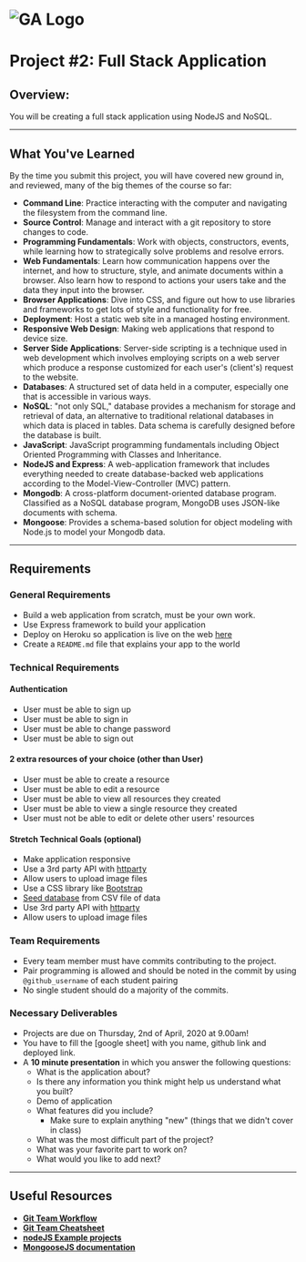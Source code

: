 # ![GA Logo](https://ga-dash.s3.amazonaws.com/production/assets/logo-9f88ae6c9c3871690e33280fcf557f33.png) 

# Project #2: Full Stack Application

## Overview:

You will be creating a full stack application using NodeJS and NoSQL.

---

## What You've Learned

By the time you submit this project, you will have covered new ground in, and reviewed, many of the big themes of the course so far:

- **Command Line**: Practice interacting with the computer and navigating the filesystem from the command line.
- **Source Control**: Manage and interact with a git repository to store changes to code.
- **Programming Fundamentals**: Work with objects, constructors, events, while learning how to strategically solve problems and resolve errors.
- **Web Fundamentals**: Learn how communication happens over the internet, and how to structure, style, and animate documents within a browser. Also learn how to respond to actions your users take and the data they input into the browser.
- **Browser Applications**: Dive into CSS, and figure out how to use libraries and frameworks to get lots of style and functionality for free.
- **Deployment**: Host a static web site in a managed hosting environment.
- **Responsive Web Design**: Making web applications that respond to device size.
- **Server Side Applications**: Server-side scripting is a technique used in web development which involves employing scripts on a web server which produce a response customized for each user's (client's) request to the website.
- **Databases**: A structured set of data held in a computer, especially one that is accessible in various ways.
- **NoSQL**: "not only SQL," database provides a mechanism for storage and retrieval of data, an alternative to traditional relational databases in which data is placed in tables. Data schema is carefully designed before the database is built.
- **JavaScript**: JavaScript programming fundamentals including Object Oriented Programming with Classes and Inheritance.
- **NodeJS and Express**: A web-application framework that includes everything needed to create database-backed web applications according to the Model-View-Controller (MVC) pattern.
- **Mongodb**: A cross-platform document-oriented database program. Classified as a NoSQL database program, MongoDB uses JSON-like documents with schema.
- **Mongoose**: Provides a schema-based solution for object modeling with Node.js to model your Mongodb data.
---

## Requirements

### General Requirements

- Build a web application from scratch, must be your own work.
- Use Express framework to build your application
- Deploy on Heroku so application is live on the web [here](https://github.com/sei-jed-10/deployment-in-heroku)
- Create a `README.md` file that explains your app to the world

### Technical Requirements

#### Authentication
- User must be able to sign up
- User must be able to sign in
- User must be able to change password
- User must be able to sign out

#### 2 extra resources of your choice (other than User)
- User must be able to create a resource
- User must be able to edit a resource
- User must be able to view all resources they created
- User must be able to view a single resource they created
- User must not be able to edit or delete other users' resources

#### Stretch Technical Goals (optional)

- Make application responsive
- Use a 3rd party API with [httparty](https://github.com/jnunemaker/httparty)
- Allow users to upload image files 
- Use a CSS library like [Bootstrap](https://www.npmjs.com/package/bootstrap)
- [Seed database](https://gorails.com/episodes/intro-to-importing-from-csv) from CSV file of data
- Use 3rd party API with [httparty](https://github.com/jnunemaker/httparty)
- Allow users to upload image files 


### Team Requirements

- Every team member must have commits contributing to the project.  
- Pair programming is allowed and should be noted in the commit by using `@github_username` of each student pairing
- No single student should do a majority of the commits.




### Necessary Deliverables
- Projects are due on Thursday, 2nd of April, 2020 at 9.00am!
- You have to fill the [google sheet] with you name, github link and deployed link.
- A **10 minute presentation** in which you answer the following questions:
  - What is the application about?
  - Is there any information you think might help us understand what you built?
  - Demo of application
  - What features did you include?
    - Make sure to explain anything "new" (things that we didn't cover in class)
  - What was the most difficult part of the project?
  - What was your favorite part to work on?
  - What would you like to add next?

---

## Useful Resources

- **[Git Team Workflow](https://www.atlassian.com/git/tutorials/comparing-workflows)**
- **[Git Team Cheatsheet](https://jameschambers.co/writing/git-team-workflow-cheatsheet/)**
- **[nodeJS Example projects](https://github.com/sqreen/awesome-nodejs-projects)**
- **[MongooseJS documentation](https://mongoosejs.com/docs/index.html)**
